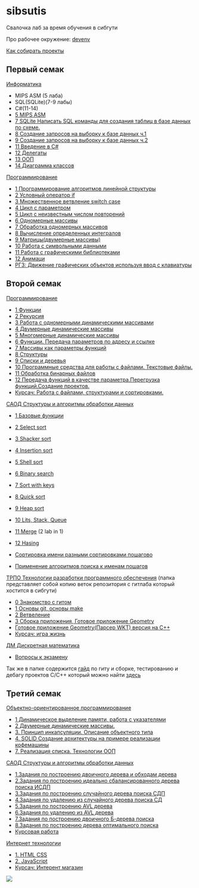 # sibsutis

Свалочка лаб за время обучения в сибгути

Про рабочее окружение:
[devenv](https://gitlab.com/cppshizoid/sibsutis/-/blob/master/DEVENV.md)

[Как собирать проекты](https://gitlab.com/cppshizoid/sibsutis/-/blob/master/how_to_build.md)

## Первый семак

[Информатика](https://gitlab.com/cppshizoid/sibsutis/-/blob/master/1_semestr/Informatica)

- MIPS ASM (5 лаба)
- SQL(SQLite)(7-9 лабы)
- C#(11-14)
- [5 MIPS ASM](https://gitlab.com/cppshizoid/sibsutis/-/blob/master/1_semestr/Informatica/5theme)
- [7 SQLite Написать SQL команды для создания таблиц в базе данных по схеме.](https://gitlab.com/cppshizoid/sibsutis/blob/master/1_semestr/Informatica/7theme/task.sql)
- [8 Создание запросов на выборку к базе данных ч.1](https://gitlab.com/cppshizoid/sibsutis/-/blob/master/1_semestr/Informatica/8theme)
- [9 Создание запросов на выборку к базе данных ч.2](https://gitlab.com/cppshizoid/sibsutis/-/blob/master/1_semestr/Informatica/9theme)
- [11 Введение в C#](https://gitlab.com/cppshizoid/sibsutis/blob/master/1_semestr/Informatica/11theme)
- [12 Делегаты](https://gitlab.com/cppshizoid/sibsutis/blob/master/1_semestr/Informatica/12theme)
- [13 ООП](https://gitlab.com/cppshizoid/sibsutis/blob/master/1_semestr/Informatica/13theme)
- [14 Диаграмма классов](https://gitlab.com/cppshizoid/sibsutis/-/blob/master/1_semestr/Informatica/14theme)

[Программирование](https://gitlab.com/cppshizoid/sibsutis/-/blob/master/1_semestr/Programming)

- [1 Программирование алгоритмов линейной структуры](https://gitlab.com/cppshizoid/sibsutis/-/blob/master/1_semestr/Programming/1_lab)
- [2 Условный оператор if](https://gitlab.com/cppshizoid/sibsutis/-/blob/master/1_semestr/Programming/2_lab)
- [3 Множественное ветвление switch case](https://gitlab.com/cppshizoid/sibsutis/-/blob/master/1_semestr/Programming/3_lab)
- [4 Цикл с параметром](https://gitlab.com/cppshizoid/sibsutis/-/blob/master/1_semestr/Programming/4_lab)
- [5 Цикл с неизвестным числом повторений](https://gitlab.com/cppshizoid/sibsutis/-/blob/master/1_semestr/Programming/5_lab)
- [6 Одномерные массивы](https://gitlab.com/cppshizoid/sibsutis/-/blob/master/1_semestr/Programming/6_lab)
- [7 Обработка одномерных массивов](https://gitlab.com/cppshizoid/sibsutis/-/blob/master/1_semestr/Programming/7_lab)
- [8 Вычисление определенных интегралов](https://gitlab.com/cppshizoid/sibsutis/-/blob/master/1_semestr/Programming/8_lab)
- [9 Матрицы(двумерные массивы)](https://gitlab.com/cppshizoid/sibsutis/-/blob/master/1_semestr/Programming/9_lab)
- [10 Работа с символьными данными](https://gitlab.com/cppshizoid/sibsutis/-/blob/master/1_semestr/Programming/10_lab)
- [11 Работа с графическими библиотеками](https://gitlab.com/cppshizoid/sibsutis/-/blob/master/1_semestr/Programming/11_lab)
- [12 Анимаци](https://gitlab.com/cppshizoid/sibsutis/-/blob/master/1_semestr/Programming/12_lab)
- [РГЗ: Движение графических объектов используя ввод с клавиатуры](https://gitlab.com/cppshizoid/sibsutis/-/blob/master/1_semestr/Programming/kontr)

## Второй семак

[Программирование](https://gitlab.com/cppshizoid/sibsutis/-/blob/master/2semester/Programming)

- [1 Функции](https://gitlab.com/cppshizoid/sibsutis/-/blob/master/2semester/Programming/1_lab)
- [2 Рекурсия](https://gitlab.com/cppshizoid/sibsutis/-/blob/master/2semester/Programming/2_lab)
- [3 Работа с одномерными динамическими массивами](https://gitlab.com/cppshizoid/sibsutis/-/blob/master/2semester/Programming/3_lab)
- [4 Двумерные динамические массивы](https://gitlab.com/cppshizoid/sibsutis/-/blob/master/2semester/Programming/4_lab)
- [5 Многомерные динамические массивы](https://gitlab.com/cppshizoid/sibsutis/-/blob/master/2semester/Programming/5_lab)
- [6 Функции. Передача параметров по адресу и ссылке](https://gitlab.com/cppshizoid/sibsutis/-/blob/master/2semester/Programming/6_lab)
- [7 Массивы как параметры функций](https://gitlab.com/cppshizoid/sibsutis/-/blob/master/2semester/Programming/7_lab)
- [8 Структуры](https://gitlab.com/cppshizoid/sibsutis/-/blob/master/2semester/Programming/8_lab)
- [9 Cписки и деревья](https://gitlab.com/cppshizoid/sibsutis/-/blob/master/2semester/Programming/9_lab)
- [10 Программные средства для работы с файлами. Текстовые файлы.](https://gitlab.com/cppshizoid/sibsutis/-/blob/master/2semester/Programming/10_lab)
- [11 Обработка бинарных файлов](https://gitlab.com/cppshizoid/sibsutis/-/blob/master/2semester/Programming/11_lab)
- [12 Передача функций в качестве параметра.Перегрузка функций.Создание проектов.](https://gitlab.com/cppshizoid/sibsutis/-/blob/master/2semester/Programming/12_lab)
- [Курсач: Работа с файлами, структурами и сортировками.](https://gitlab.com/cppshizoid/sibsutis/-/blob/master/2semester/Programming/Course_work)

[САОД Структуры и алгоритмы обработки данных](https://gitlab.com/cppshizoid/sibsutis/-/blob/master/2semester/SAOD)

- [1 Базовые функции](https://gitlab.com/cppshizoid/sibsutis/-/blob/master/2semester/SAOD/1_lab)
- [2 Select sort](https://gitlab.com/cppshizoid/sibsutis/-/blob/master/2semester/SAOD/2_lab)
- [3 Shacker sort](https://gitlab.com/cppshizoid/sibsutis/-/blob/master/2semester/SAOD/3_lab)
- [4 Insertion sort](https://gitlab.com/cppshizoid/sibsutis/-/blob/master/2semester/SAOD/4_lab)
- [5 Shell sort](https://gitlab.com/cppshizoid/sibsutis/-/blob/master/2semester/SAOD/5_lab)
- [6 Binary search](https://gitlab.com/cppshizoid/sibsutis/-/blob/master/2semester/SAOD/6_lab)
- [7 Sort with keys](https://gitlab.com/cppshizoid/sibsutis/-/blob/master/2semester/SAOD/7_lab)
- [8 Quick sort](https://gitlab.com/cppshizoid/sibsutis/-/blob/master/2semester/SAOD/8_lab)
- [9 Heap sort](https://gitlab.com/cppshizoid/sibsutis/-/blob/master/2semester/SAOD/9_lab)
- [10 Lits, Stack, Queue](https://gitlab.com/cppshizoid/sibsutis/-/blob/master/2semester/SAOD/10_lab)
- [11 Merge](https://gitlab.com/cppshizoid/sibsutis/-/blob/master/2semester/SAOD/10_lab) (2 lab in 1)
- [12 Hasing](https://gitlab.com/cppshizoid/sibsutis/-/blob/master/2semester/SAOD/12_lab)

- [Сортировка имени разными сортировками пошагово](https://gitlab.com/cppshizoid/sibsutis/blob/master/2semester/SAOD/name_sort/master.py)
- [Применение алгоритмов поиска к именам пошагов](https://gitlab.com/cppshizoid/sibsutis/blob/master/2semester/SAOD/name_searchs/master.py)

[ТРПО Технологии разработки программного обеспечения](https://gitlab.com/cppshizoid/sibsutis/-/blob/master/2semester/TRPO) (папка представляет собой копию веток репозитория с гитлаба который хостится в сибгути)

- [0 Знакомство с гитом](https://gitlab.com/cppshizoid/sibsutis/blob/master/2semester/TRPO/lab_0)
- [1 Основы git, основы make](https://gitlab.com/cppshizoid/sibsutis/-/blob/master/2semester/TRPO/lab_1)
- [2 Ветвеление](https://gitlab.com/cppshizoid/sibsutis/-/blob/master/2semester/TRPO/lab_2)
- [3 Сборка приложения, Готовое приложение Geometry](https://gitlab.com/cppshizoid/sibsutis/-/blob/master/2semester/TRPO/geometry)
- [Готовое приложение Geometry(Парсер WKT) версия на C++](https://gitlab.com/cppshizoid/sibsutis/-/blob/master/2semester/TRPO/geometry_cpp_version)
- [Курсач: игра жизнь](https://gitlab.com/cppshizoid/sibsutis/-/blob/master/2semester/TRPO/GameOfLifeSFML)

[ДМ Дискретная математика](https://gitlab.com/cppshizoid/sibsutis/blob/master/2semester/DiscreteMath)
- [Вопросы к экзамену](https://gitlab.com/cppshizoid/sibsutis/blob/master/2semester/DiscreteMath/ekz.tex)

Так же в папке содержится [гайд](https://gitlab.com/cppshizoid/sibsutis/-/blob/master/2semester/TRPO) по гиту и сборке, тестированию и дебагу проектов C/C++ который можно найти [здесь](https://cppshizoid.github.io/TRPO/index.html)

## Третий семак

[Объектно-ориентированное программирование](https://gitlab.com/cppshizoid/sibsutis/-/blob/master/3semester/OOP)

- [1 Динамическое выделение памяти, работа с указателями](https://gitlab.com/cppshizoid/sibsutis/-/blob/master/3semester/OOP/1_lab)
- [2 Двумерные динамические массивы.](https://gitlab.com/cppshizoid/sibsutis/-/blob/master/3semester/OOP/2_lab)
- [3. Принцип инкапсуляции. Описание объектного типа](https://gitlab.com/cppshizoid/sibsutis/-/blob/master/3semester/OOP/3_lab)
- [4. SOLID Создание архитектуры на примере реализации кофемашины](https://gitlab.com/cppshizoid/sibsutis/-/blob/master/3semester/OOP/4_lab)
- [7. Реализация списка. Технологии ООП](https://gitlab.com/cppshizoid/sibsutis/-/blob/master/3semester/OOP/7_lab)

[САОД Структуры и алгоритмы обработки данных](https://gitlab.com/cppshizoid/sibsutis/-/blob/master/3semester/SAOD)
- [1.Задания по построению двоичного дерева и обходам дерева](https://gitlab.com/cppshizoid/sibsutis/-/blob/master/3semester/SAOD/1_lab)
- [2.Задания по построению идеально сбалансированного дерева поиска ИСДП](https://gitlab.com/cppshizoid/sibsutis/-/blob/master/3semester/SAOD/2_3_lab)
- [3.Задания по построению случайного дерева поиска СДП](https://gitlab.com/cppshizoid/sibsutis/-/blob/master/3semester/SAOD/2_3_lab)
- [4.Задания по удалению из случайного дерева поиска СД](https://gitlab.com/cppshizoid/sibsutis/-/blob/master/3semester/SAOD/4_lab)
- [5.Задания по построению AVL дерева](https://gitlab.com/cppshizoid/sibsutis/-/blob/master/3semester/SAOD/5_lab)
- [6.Задания по удалению из AVL дерева](https://gitlab.com/cppshizoid/sibsutis/-/blob/master/3semester/SAOD/6_lab)
- [7.Задания по построению двоичного Б-дерева поиска](https://gitlab.com/cppshizoid/sibsutis/-/blob/master/3semester/SAOD/7_lab)
- [8.Задания по построению дерева оптимального поиска](https://gitlab.com/cppshizoid/sibsutis/-/blob/master/3semester/SAOD/8_lab)
- [Курсовая работа](https://gitlab.com/cppshizoid/sibsutis/-/blob/SAOD/CourseWork)

[Интернет технологии](https://gitlab.com/cppshizoid/sibsutis/-/tree/master/3semester/IntTech)
- [1. HTML CSS](https://gitlab.com/cppshizoid/sibsutis/-/tree/master/3semester/IntTech/1_lab)
- [2. JavaScript](https://gitlab.com/cppshizoid/sibsutis/-/tree/master/3semester/IntTech/2_lab)
- [Курсач: Интерент магазин](https://gitlab.com/cppshizoid/sibsutis/-/blob/master/3semester/IntTech/Store)

![](https://tokei.rs/b1/github/cppshizoid/sibsutis?category=code)
